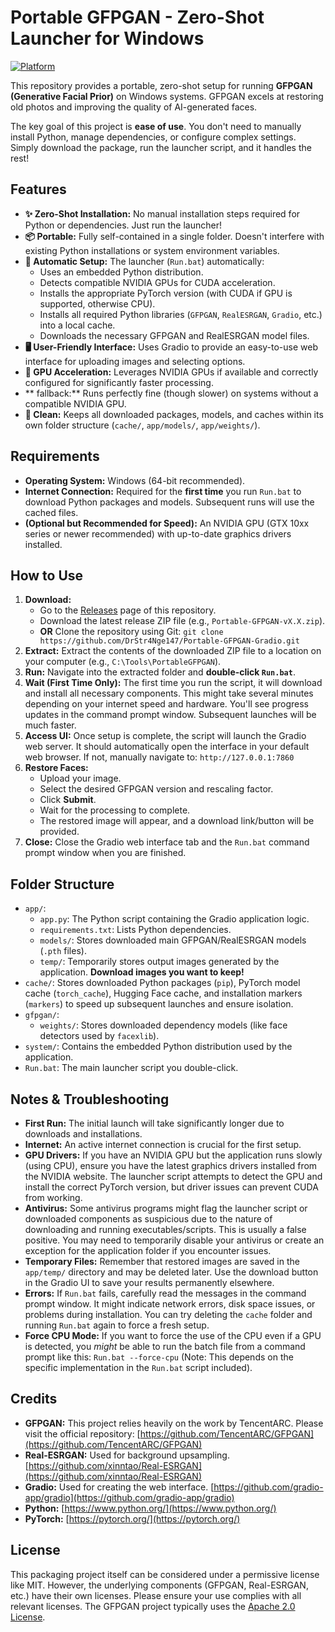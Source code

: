 # Portable GFPGAN - Zero-Shot Launcher for Windows

[![Platform](https://img.shields.io/badge/Platform-Windows-0078D6?style=flat-square)](https://www.microsoft.com/en-us/windows/)

This repository provides a portable, zero-shot setup for running **GFPGAN (Generative Facial Prior)** on Windows systems. GFPGAN excels at restoring old photos and improving the quality of AI-generated faces.

The key goal of this project is **ease of use**. You don't need to manually install Python, manage dependencies, or configure complex settings. Simply download the package, run the launcher script, and it handles the rest!

## Features

*   **✨ Zero-Shot Installation:** No manual installation steps required for Python or dependencies. Just run the launcher!
*   **📦 Portable:** Fully self-contained in a single folder. Doesn't interfere with existing Python installations or system environment variables.
*   **🚀 Automatic Setup:** The launcher (`Run.bat`) automatically:
    *   Uses an embedded Python distribution.
    *   Detects compatible NVIDIA GPUs for CUDA acceleration.
    *   Installs the appropriate PyTorch version (with CUDA if GPU is supported, otherwise CPU).
    *   Installs all required Python libraries (`GFPGAN`, `RealESRGAN`, `Gradio`, etc.) into a local cache.
    *   Downloads the necessary GFPGAN and RealESRGAN model files.
*   **🖥️ User-Friendly Interface:** Uses Gradio to provide an easy-to-use web interface for uploading images and selecting options.
*   **🧠 GPU Acceleration:** Leverages NVIDIA GPUs if available and correctly configured for significantly faster processing.
*   ** fallback:** Runs perfectly fine (though slower) on systems without a compatible NVIDIA GPU.
*   **🧹 Clean:** Keeps all downloaded packages, models, and caches within its own folder structure (`cache/`, `app/models/`, `app/weights/`).

## Requirements

*   **Operating System:** Windows (64-bit recommended).
*   **Internet Connection:** Required for the **first time** you run `Run.bat` to download Python packages and models. Subsequent runs will use the cached files.
*   **(Optional but Recommended for Speed):** An NVIDIA GPU (GTX 10xx series or newer recommended) with up-to-date graphics drivers installed.

## How to Use

1.  **Download:**
    *   Go to the [Releases](https://github.com/DrStr4Nge147/Portable-GFPGAN-Gradio/releases) page of this repository.
    *   Download the latest release ZIP file (e.g., `Portable-GFPGAN-vX.X.zip`).
    *   **OR** Clone the repository using Git: `git clone https://github.com/DrStr4Nge147/Portable-GFPGAN-Gradio.git`
2.  **Extract:** Extract the contents of the downloaded ZIP file to a location on your computer (e.g., `C:\Tools\PortableGFPGAN`).
3.  **Run:** Navigate into the extracted folder and **double-click `Run.bat`**.
4.  **Wait (First Time Only):** The first time you run the script, it will download and install all necessary components. This might take several minutes depending on your internet speed and hardware. You'll see progress updates in the command prompt window. Subsequent launches will be much faster.
5.  **Access UI:** Once setup is complete, the script will launch the Gradio web server. It should automatically open the interface in your default web browser. If not, manually navigate to: `http://127.0.0.1:7860`
6.  **Restore Faces:**
    *   Upload your image.
    *   Select the desired GFPGAN version and rescaling factor.
    *   Click **Submit**.
    *   Wait for the processing to complete.
    *   The restored image will appear, and a download link/button will be provided.
7.  **Close:** Close the Gradio web interface tab and the `Run.bat` command prompt window when you are finished.

## Folder Structure

*   `app/`:
    *   `app.py`: The Python script containing the Gradio application logic.
    *   `requirements.txt`: Lists Python dependencies.
    *   `models/`: Stores downloaded main GFPGAN/RealESRGAN models (`.pth` files).
    *   `temp/`: Temporarily stores output images generated by the application. **Download images you want to keep!**
*   `cache/`: Stores downloaded Python packages (`pip`), PyTorch model cache (`torch_cache`), Hugging Face cache, and installation markers (`markers`) to speed up subsequent launches and ensure isolation.
*   `gfpgan/`:
    *   `weights/`: Stores downloaded dependency models (like face detectors used by `facexlib`).
*   `system/`: Contains the embedded Python distribution used by the application.
*   `Run.bat`: The main launcher script you double-click.


## Notes & Troubleshooting

*   **First Run:** The initial launch will take significantly longer due to downloads and installations.
*   **Internet:** An active internet connection is crucial for the first setup.
*   **GPU Drivers:** If you have an NVIDIA GPU but the application runs slowly (using CPU), ensure you have the latest graphics drivers installed from the NVIDIA website. The launcher script attempts to detect the GPU and install the correct PyTorch version, but driver issues can prevent CUDA from working.
*   **Antivirus:** Some antivirus programs might flag the launcher script or downloaded components as suspicious due to the nature of downloading and running executables/scripts. This is usually a false positive. You may need to temporarily disable your antivirus or create an exception for the application folder if you encounter issues.
*   **Temporary Files:** Remember that restored images are saved in the `app/temp/` directory and may be deleted later. Use the download button in the Gradio UI to save your results permanently elsewhere.
*   **Errors:** If `Run.bat` fails, carefully read the messages in the command prompt window. It might indicate network errors, disk space issues, or problems during installation. You can try deleting the `cache` folder and running `Run.bat` again to force a fresh setup.
*   **Force CPU Mode:** If you want to force the use of the CPU even if a GPU is detected, you *might* be able to run the batch file from a command prompt like this: `Run.bat --force-cpu` (Note: This depends on the specific implementation in the `Run.bat` script included).

## Credits

*   **GFPGAN:** This project relies heavily on the work by TencentARC. Please visit the official repository: [https://github.com/TencentARC/GFPGAN](https://github.com/TencentARC/GFPGAN)
*   **Real-ESRGAN:** Used for background upsampling. [https://github.com/xinntao/Real-ESRGAN](https://github.com/xinntao/Real-ESRGAN)
*   **Gradio:** Used for creating the web interface. [https://github.com/gradio-app/gradio](https://github.com/gradio-app/gradio)
*   **Python:** [https://www.python.org/](https://www.python.org/)
*   **PyTorch:** [https://pytorch.org/](https://pytorch.org/)

## License

This packaging project itself can be considered under a permissive license like MIT. However, the underlying components (GFPGAN, Real-ESRGAN, etc.) have their own licenses. Please ensure your use complies with all relevant licenses. The GFPGAN project typically uses the [Apache 2.0 License](https://github.com/TencentARC/GFPGAN/blob/master/LICENSE).
